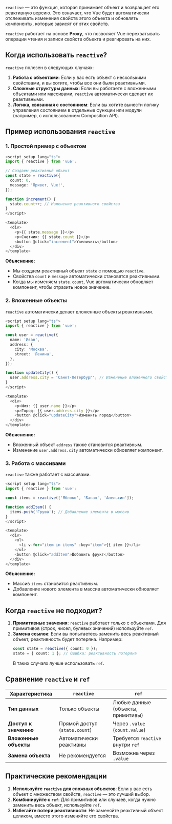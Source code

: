 `reactive` — это функция, которая принимает объект и возвращает его реактивную версию. Это означает, что Vue будет автоматически отслеживать изменения свойств этого объекта и обновлять компоненты, которые зависят от этих свойств.

`reactive` работает на основе **Proxy**, что позволяет Vue перехватывать операции чтения и записи свойств объекта и реагировать на них.

## **Когда использовать `reactive`?**

`reactive` полезен в следующих случаях:
1. **Работа с объектами**: Если у вас есть объект с несколькими свойствами, и вы хотите, чтобы все они были реактивными.
2. **Сложные структуры данных**: Если вы работаете с вложенными объектами или массивами, `reactive` автоматически сделает их реактивными.
3. **Логика, связанная с состоянием**: Если вы хотите вынести логику управления состоянием в отдельные функции или модули (например, с использованием Composition API).

## **Пример использования `reactive`**

### 1. Простой пример с объектом
```typescript
<script setup lang="ts">
import { reactive } from 'vue';

// Создаем реактивный объект
const state = reactive({
  count: 0,
  message: 'Привет, Vue!',
});

function increment() {
  state.count++; // Изменение реактивного свойства
}
</script>

<template>
  <div>
    <p>{{ state.message }}</p>
    <p>Счетчик: {{ state.count }}</p>
    <button @click="increment">Увеличить</button>
  </div>
</template>
```

**Объяснение:**
- Мы создаем реактивный объект `state` с помощью `reactive`.
- Свойства `count` и `message` автоматически становятся реактивными.
- Когда мы изменяем `state.count`, Vue автоматически обновляет компонент, чтобы отразить новое значение.

### 2. Вложенные объекты

`reactive` автоматически делает вложенные объекты реактивными.

```typescript
<script setup lang="ts">
import { reactive } from 'vue';

const user = reactive({
  name: 'Иван',
  address: {
    city: 'Москва',
    street: 'Ленина',
  },
});

function updateCity() {
  user.address.city = 'Санкт-Петербург'; // Изменение вложенного свойства
}
</script>

<template>
  <div>
    <p>Имя: {{ user.name }}</p>
    <p>Город: {{ user.address.city }}</p>
    <button @click="updateCity">Изменить город</button>
  </div>
</template>
```

**Объяснение:**
- Вложенный объект `address` также становится реактивным.
- Изменение `user.address.city` автоматически обновляет компонент.

### 3. Работа с массивами

`reactive` также работает с массивами.

```typescript
<script setup lang="ts">
import { reactive } from 'vue';

const items = reactive(['Яблоко', 'Банан', 'Апельсин']);

function addItem() {
  items.push('Груша'); // Добавление элемента в массив
}
</script>

<template>
  <div>
    <ul>
      <li v-for="item in items" :key="item">{{ item }}</li>
    </ul>
    <button @click="addItem">Добавить фрукт</button>
  </div>
</template>
```

**Объяснение:**
- Массив `items` становится реактивным.
- Добавление нового элемента в массив автоматически обновляет компонент.

## **Когда `reactive` не подходит?**

1. **Примитивные значения**: `reactive` работает только с объектами. Для примитивов (строк, чисел, булевых значений) используйте `ref`.
2. **Замена ссылок**: Если вы попытаетесь заменить весь реактивный объект, реактивность будет потеряна. Например:
   ```typescript
   const state = reactive({ count: 0 });
   state = { count: 1 }; // Ошибка: реактивность потеряна
   ```
   В таких случаях лучше использовать `ref`.

## **Сравнение `reactive` и `ref`**

| Характеристика          | `reactive`                          | `ref`                              |
|-------------------------|-------------------------------------|------------------------------------|
| **Тип данных**          | Только объекты                     | Любые данные (объекты, примитивы) |
| **Доступ к значению**   | Прямой доступ (`state.count`)      | Через `.value` (`count.value`)    |
| **Вложенные объекты**   | Автоматически реактивны            | Требуется `reactive` внутри `ref` |
| **Замена объекта**      | Не рекомендуется                   | Возможна через `.value`           |

## **Практические рекомендации**

1. **Используйте `reactive` для сложных объектов**: Если у вас есть объект с множеством свойств, `reactive` — это лучший выбор.
2. **Комбинируйте с `ref`**: Для примитивов или случаев, когда нужно заменить весь объект, используйте `ref`.
3. **Избегайте потери реактивности**: Не заменяйте реактивный объект целиком, вместо этого изменяйте его свойства.
